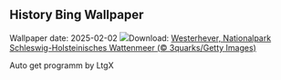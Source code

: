 ## History Bing Wallpaper
Wallpaper date: 2025-02-02
![](https://www.bing.com/th?id=OHR.WaddenSeaBiosphereReserve_DE-DE2245895557_UHD.jpg&w=1000)Download: [Westerhever, Nationalpark Schleswig-Holsteinisches Wattenmeer (© 3quarks/Getty Images)](https://www.bing.com/th?id=OHR.WaddenSeaBiosphereReserve_DE-DE2245895557_UHD.jpg)

Auto get programm by LtgX
